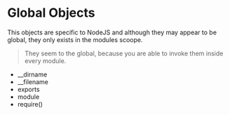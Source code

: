 # Global Objects

This objects are specific to NodeJS and although they may appear to be global, they only exists in the modules scoope.

 > They seem to the global, because you are able to invoke them inside every module. 

- __dirname
- __filename
- exports
- module
- require()

